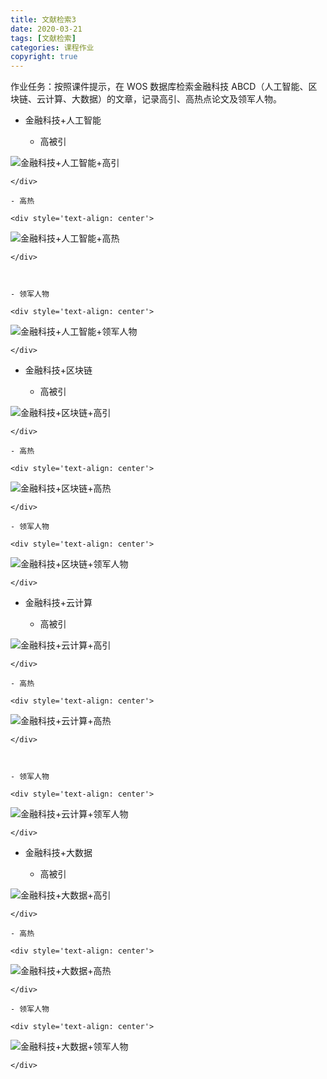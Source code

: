 ```yaml
---
title: 文献检索3
date: 2020-03-21
tags: [文献检索]
categories: 课程作业
copyright: true
---
```


作业任务：按照课件提示，在 WOS 数据库检索金融科技 ABCD（人工智能、区块链、云计算、大数据）的文章，记录高引、高热点论文及领军人物。

- 金融科技+人工智能

  - 高被引

    <div style='text-align: center'>

![金融科技+人工智能+高引](./image/金融科技+人工智能高被引.jpg)

    </div>

    - 高热

    <div style='text-align: center'>

![金融科技+人工智能+高热](./image/金融科技+人工智能高热.jpg)

    </div>



    - 领军人物

    <div style='text-align: center'>

![金融科技+人工智能+领军人物](./image/金融科技+人工智能领军人物.jpg)

    </div>

- 金融科技+区块链

  - 高被引

    <div style='text-align: center'>

![金融科技+区块链+高引](./image/金融科技+区块链高被引.jpg)

    </div>

    - 高热

    <div style='text-align: center'>

![金融科技+区块链+高热](./image/金融科技+区块链高热.jpg)

    </div>

    - 领军人物

    <div style='text-align: center'>

![金融科技+区块链+领军人物](./image/金融科技+区块链领军人物.jpg)

    </div>

- 金融科技+云计算

  - 高被引

    <div style='text-align: center'>

![金融科技+云计算+高引](./image/金融科技+云计算高被引.jpg)

    </div>

    - 高热

    <div style='text-align: center'>

![金融科技+云计算+高热](./image/金融科技+云计算高热.jpg)

    </div>



    - 领军人物

    <div style='text-align: center'>

![金融科技+云计算+领军人物](./image/金融科技+云计算领军人物.jpg)

    </div>

- 金融科技+大数据

  - 高被引

    <div style='text-align: center'>

![金融科技+大数据+高引](./image/金融科技+大数据高被引.jpg)

    </div>

    - 高热

    <div style='text-align: center'>

![金融科技+大数据+高热](./image/金融科技+大数据高热.jpg)

    </div>

    - 领军人物

    <div style='text-align: center'>

![金融科技+大数据+领军人物](./image/金融科技+大数据领军人物.jpg)

    </div>
